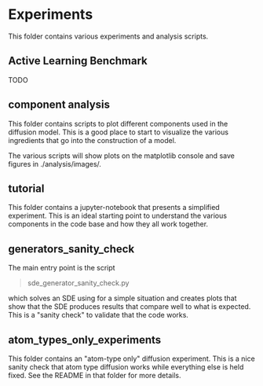 # Experiments

This folder contains various experiments and analysis scripts.

## Active Learning Benchmark

TODO

## component analysis
This folder contains scripts to plot different components used in the diffusion model. This is a good
place to start to visualize the various ingredients that go into the construction of a model.

The various scripts will show plots on the matplotlib console and save figures in ./analysis/images/.

## tutorial
This folder contains a jupyter-notebook that presents a simplified experiment. This is an ideal
starting point to understand the various components in the code base and how they all work together.


## generators_sanity_check
The main entry point is the script
> sde_generator_sanity_check.py

which solves an SDE using for a simple situation and creates plots that show that the
SDE produces results that compare well to what is expected. This is a "sanity check" to
validate that the code works.


## atom_types_only_experiments

This folder contains an "atom-type only" diffusion experiment. This is a nice sanity check
that atom type diffusion works while everything else is held fixed. See the README in that folder
for more details.